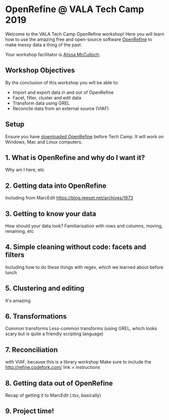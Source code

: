 # OpenRefine @ VALA Tech Camp 2019
Welcome to the VALA Tech Camp OpenRefine workshop! Here you will learn how to use the amazing free and open-source software [OpenRefine](http://openrefine.org/) to make messy data a thing of the past. 

Your workshop facilitator is [Alissa McCulloch](https://twitter.com/lissertations).

## Workshop Objectives
By the conclusion of this workshop you will be able to:

* Import and export data in and out of OpenRefine
* Facet, filter, cluster and edit data
* Transform data using GREL
* Reconcile data from an external source (VIAF)

## Setup
Ensure you have [downloaded OpenRefine](http://openrefine.org/download) before Tech Camp. It will work on Windows, Mac and Linux computers.

## 1. What is OpenRefine and why do I want it?
Why am I here, etc

## 2. Getting data into OpenRefine
Including from MarcEdit https://blog.reeset.net/archives/1873

## 3. Getting to know your data
How should your data look?
Familiarisation with rows and columns, moving, renaming, etc

## 4. Simple cleaning without code: facets and filters
Including how to do these things with regex, which we learned about before lunch

## 5. Clustering and editing
It's amazing 

## 6. Transformations
Common transforms
Less-common transforms (using GREL, which looks scary but is quite a friendly scripting language)

## 7. Reconciliation
with VIAF, because this is a library workshop
Make sure to include the http://refine.codefork.com/ link + instructions

## 8. Getting data out of OpenRefine
Recap of getting it to MarcEdit (.tsv, basically)

## 9. Project time!

